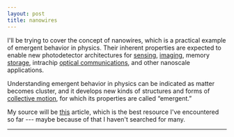 ```yaml
---
layout: post
title: nanowires
---
```


I'll be trying to cover the concept of nanowires, which is a practical example of emergent behavior in physics. Their inherent properties are expected to enable new photodetector architectures for [sensing][1], [imaging][2], memory [storage][3], intrachip [optical communications][4], and other nanoscale applications.

Understanding emergent behavior in physics can be indicated as matter becomes cluster, and it develops new kinds of structures and forms of [collective motion][motion], for which its properties are called “emergent.”

My source will be [this][this] article, which is the best resource I've encountered so far --- maybe because of that I haven't searched for many.

-----------------------------------------------------------------------------------------------------------------













[1]: https://scholar.google.com.tr/scholar?q=nanowires+in+sensing&hl=tr&as_sdt=0&as_vis=1&oi=scholart
[2]: https://scholar.google.com.tr/scholar?hl=tr&as_sdt=0%2C5&as_vis=1&q=nanowires+in+imaging&btnG=
[3]: https://scholar.google.com.tr/scholar?hl=tr&as_sdt=0%2C5&as_vis=1&q=nanowires+memory+storage&btnG=
[4]: https://scholar.google.com.tr/scholar?hl=tr&as_sdt=0%2C5&as_vis=1&q=nanowires+optical+communication&btnG=&oq=nanowires+optical+commi
[motion]: https://en.wikipedia.org/wiki/Collective_motion
[this]: https://www.nature.com/articles/s41567-020-0969-7